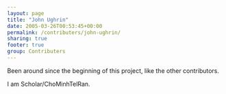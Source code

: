 ```yaml
---
layout: page
title: "John Ughrin"
date: 2005-03-26T00:53:45+00:00
permalink: /contributers/john-ughrin/
sharing: true
footer: true
group: Contributers
---
```


Been around since the beginning of this project, like the other contributors.

I am Scholar/ChoMinhTelRan.
